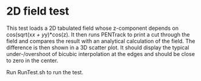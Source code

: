 2D field test
=============

This test loads a 2D tabulated field whose z-component depends on cos(sqrt(x*x + y*y)*cos(z).
It then runs PENTrack to print a cut through the field and compares the result with an analytical calculation of the field.
The difference is then shown in a 3D scatter plot. It should display the typical under-/overshoot of bicubic interpolation at the edges and should be close to zero in the center.

Run RunTest.sh to run the test.
